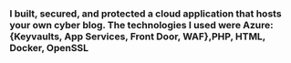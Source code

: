 ### I built, secured, and protected a cloud application that hosts your own cyber blog. The technologies I used were Azure: {Keyvaults, App Services, Front Door, WAF},PHP, HTML, Docker, OpenSSL
